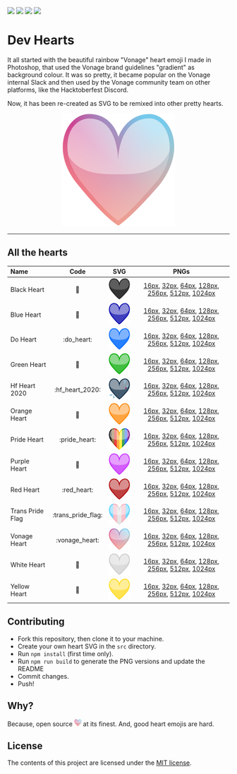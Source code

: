 ![](https://img.shields.io/badge/main-not%20master-green)
![](https://img.shields.io/badge/made%20with-%E2%9D%A4-d687b6)
![](https://img.shields.io/github/contributors/lukeocodes/vonage-heart)
![](https://img.shields.io/github/issues/lukeocodes/vonage-heart)

# Dev Hearts

It all started with the beautiful rainbow "Vonage" heart emoji I made in Photoshop, that used the Vonage brand guidelines "gradient" as background colour. It was so pretty, it became popular on the Vonage internal Slack and then used by the Vonage community team on other platforms, like the Hacktoberfest Discord.

Now, it has been re-created as SVG to be remixed into other pretty hearts.

<p align="center">
<img src="src/vonage_heart.svg" height="256">
</p>

<hr/>

## All the hearts

<!-- START TABLE -->
| Name             |        Code        |                                    SVG                                     |                                                                                                                                                 PNGs                                                                                                                                                  |
| :--------------- | :----------------: | :------------------------------------------------------------------------: | :---------------------------------------------------------------------------------------------------------------------------------------------------------------------------------------------------------------------------------------------------------------------------------------------------: |
| Black Heart      |   :black_heart:    |      <img src="./src/black_heart.svg" alt="black_heart" width="64" />      |                  [16px](./build/black_heart@0.25x.png), [32px](./build/black_heart@0.5x.png), [64px](./build/black_heart.png), [128px](./build/black_heart@2x.png), [256px](./build/black_heart@4x.png), [512px](./build/black_heart@8x.png), [1024px](./build/black_heart@16x.png)                   |
| Blue Heart       |    :blue_heart:    |       <img src="./src/blue_heart.svg" alt="blue_heart" width="64" />       |                      [16px](./build/blue_heart@0.25x.png), [32px](./build/blue_heart@0.5x.png), [64px](./build/blue_heart.png), [128px](./build/blue_heart@2x.png), [256px](./build/blue_heart@4x.png), [512px](./build/blue_heart@8x.png), [1024px](./build/blue_heart@16x.png)                      |
| Do Heart         |     :do_heart:     |         <img src="./src/do_heart.svg" alt="do_heart" width="64" />         |                             [16px](./build/do_heart@0.25x.png), [32px](./build/do_heart@0.5x.png), [64px](./build/do_heart.png), [128px](./build/do_heart@2x.png), [256px](./build/do_heart@4x.png), [512px](./build/do_heart@8x.png), [1024px](./build/do_heart@16x.png)                             |
| Green Heart      |   :green_heart:    |      <img src="./src/green_heart.svg" alt="green_heart" width="64" />      |                  [16px](./build/green_heart@0.25x.png), [32px](./build/green_heart@0.5x.png), [64px](./build/green_heart.png), [128px](./build/green_heart@2x.png), [256px](./build/green_heart@4x.png), [512px](./build/green_heart@8x.png), [1024px](./build/green_heart@16x.png)                   |
| Hf Heart 2020    |  :hf_heart_2020:   |    <img src="./src/hf_heart_2020.svg" alt="hf_heart_2020" width="64" />    |           [16px](./build/hf_heart_2020@0.25x.png), [32px](./build/hf_heart_2020@0.5x.png), [64px](./build/hf_heart_2020.png), [128px](./build/hf_heart_2020@2x.png), [256px](./build/hf_heart_2020@4x.png), [512px](./build/hf_heart_2020@8x.png), [1024px](./build/hf_heart_2020@16x.png)            |
| Orange Heart     |   :orange_heart:   |     <img src="./src/orange_heart.svg" alt="orange_heart" width="64" />     |               [16px](./build/orange_heart@0.25x.png), [32px](./build/orange_heart@0.5x.png), [64px](./build/orange_heart.png), [128px](./build/orange_heart@2x.png), [256px](./build/orange_heart@4x.png), [512px](./build/orange_heart@8x.png), [1024px](./build/orange_heart@16x.png)               |
| Pride Heart      |   :pride_heart:    |      <img src="./src/pride_heart.svg" alt="pride_heart" width="64" />      |                  [16px](./build/pride_heart@0.25x.png), [32px](./build/pride_heart@0.5x.png), [64px](./build/pride_heart.png), [128px](./build/pride_heart@2x.png), [256px](./build/pride_heart@4x.png), [512px](./build/pride_heart@8x.png), [1024px](./build/pride_heart@16x.png)                   |
| Purple Heart     |   :purple_heart:   |     <img src="./src/purple_heart.svg" alt="purple_heart" width="64" />     |               [16px](./build/purple_heart@0.25x.png), [32px](./build/purple_heart@0.5x.png), [64px](./build/purple_heart.png), [128px](./build/purple_heart@2x.png), [256px](./build/purple_heart@4x.png), [512px](./build/purple_heart@8x.png), [1024px](./build/purple_heart@16x.png)               |
| Red Heart        |    :red_heart:     |        <img src="./src/red_heart.svg" alt="red_heart" width="64" />        |                         [16px](./build/red_heart@0.25x.png), [32px](./build/red_heart@0.5x.png), [64px](./build/red_heart.png), [128px](./build/red_heart@2x.png), [256px](./build/red_heart@4x.png), [512px](./build/red_heart@8x.png), [1024px](./build/red_heart@16x.png)                          |
| Trans Pride Flag | :trans_pride_flag: | <img src="./src/trans_pride_flag.svg" alt="trans_pride_flag" width="64" /> | [16px](./build/trans_pride_flag@0.25x.png), [32px](./build/trans_pride_flag@0.5x.png), [64px](./build/trans_pride_flag.png), [128px](./build/trans_pride_flag@2x.png), [256px](./build/trans_pride_flag@4x.png), [512px](./build/trans_pride_flag@8x.png), [1024px](./build/trans_pride_flag@16x.png) |
| Vonage Heart     |   :vonage_heart:   |     <img src="./src/vonage_heart.svg" alt="vonage_heart" width="64" />     |               [16px](./build/vonage_heart@0.25x.png), [32px](./build/vonage_heart@0.5x.png), [64px](./build/vonage_heart.png), [128px](./build/vonage_heart@2x.png), [256px](./build/vonage_heart@4x.png), [512px](./build/vonage_heart@8x.png), [1024px](./build/vonage_heart@16x.png)               |
| White Heart      |   :white_heart:    |      <img src="./src/white_heart.svg" alt="white_heart" width="64" />      |                  [16px](./build/white_heart@0.25x.png), [32px](./build/white_heart@0.5x.png), [64px](./build/white_heart.png), [128px](./build/white_heart@2x.png), [256px](./build/white_heart@4x.png), [512px](./build/white_heart@8x.png), [1024px](./build/white_heart@16x.png)                   |
| Yellow Heart     |   :yellow_heart:   |     <img src="./src/yellow_heart.svg" alt="yellow_heart" width="64" />     |               [16px](./build/yellow_heart@0.25x.png), [32px](./build/yellow_heart@0.5x.png), [64px](./build/yellow_heart.png), [128px](./build/yellow_heart@2x.png), [256px](./build/yellow_heart@4x.png), [512px](./build/yellow_heart@8x.png), [1024px](./build/yellow_heart@16x.png)               |

<!-- END TABLE -->

## Contributing

- Fork this repository, then clone it to your machine.
- Create your own heart SVG in the `src` directory. 
- Run `npm install` (first time only).
- Run `npm run build` to generate the PNG versions and update the README
- Commit changes.
- Push!

## Why?

Because, open source <img src="src/vonage_heart.svg" height="16"> at its finest. And, good heart emojis are hard.

## License

The contents of this project are licensed under the [MIT license](LICENSE).
